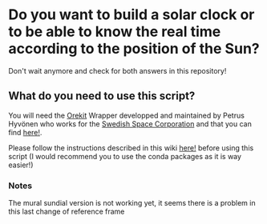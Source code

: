 # Do you want to build a solar clock or to be able to know the real time according to the position of the Sun?
Don't wait anymore and check for both answers in this repository!

## What do you need to use this script?
You will need the [Orekit](https://www.orekit.org/) Wrapper developped and maintained by Petrus Hyvönen who works for the [Swedish Space Corporation](https://www.sscspace.com/) and that you can find [here!](https://gitlab.orekit.org/orekit-labs/python-wrapper).

Please follow the instructions described in this wiki [here!](https://gitlab.orekit.org/orekit-labs/python-wrapper/-/wikis/installation) before using this script (I would recommend you to use the conda packages as it is way easier!)

### Notes
The mural sundial version is not working yet, it seems there is a problem in this last change of reference frame
